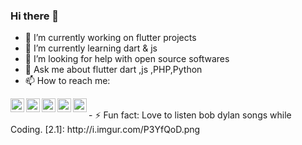 ### Hi there 👋


- 🔭 I’m currently working on flutter projects
- 🌱 I’m currently learning dart & js
- 🤔 I’m looking for help with open source softwares
- 💬 Ask me about flutter dart ,js ,PHP,Python
- 📫 How to reach me:<br>

<a target="_blank" href="https://www.linkedin.com/in/shankar-kharel-162846168/">
  <img align="left" alt="LinkdeIN" width="22px" src="https://cdn.jsdelivr.net/npm/simple-icons@v3/icons/linkedin.svg" />
</a>
<a target="_blank" href="https://api.whatsapp.com/send?phone=9807592153">
  <img align="left" alt="Whatsapp" width="22px" src="https://cdn.jsdelivr.net/npm/simple-icons@v3/icons/whatsapp.svg" />
</a>
<a target="_blank" href="https://www.instagram.com/shankarkharel07/">
  <img align="left" alt="Instagram" width="22px" src="https://cdn.jsdelivr.net/npm/simple-icons@v3/icons/instagram.svg" />
</a>
<a target="_blank" href="shankarkharel35@gmail.com">
  <img align="left" alt="Gmail" width="22px" src="https://cdn.jsdelivr.net/npm/simple-icons@v3/icons/gmail.svg" />
</a>
<a target="_blank" href="https://www.facebook.com/shankar.kharel.73">
  <img align="left" alt="Facebook" width="22px" src="https://cdn.jsdelivr.net/npm/simple-icons@v3/icons/facebook.svg" />
</a><br>
- ⚡ Fun fact: Love to listen bob dylan songs while Coding.
 [2.1]: http://i.imgur.com/P3YfQoD.png
